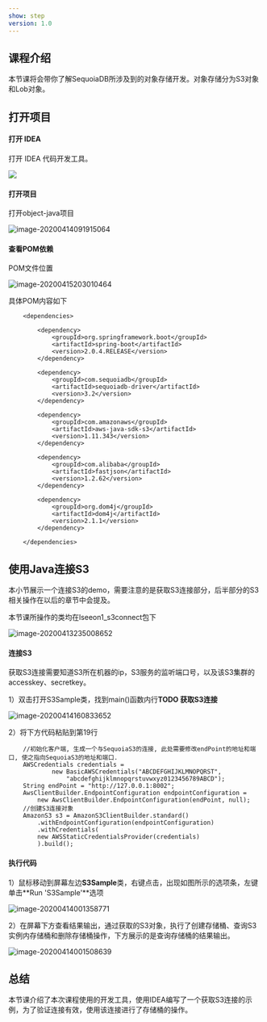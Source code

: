 ```yaml
---
show: step
version: 1.0 
---
```


## 课程介绍

本节课将会带你了解SequoiaDB所涉及到的对象存储开发。对象存储分为S3对象和Lob对象。

## 打开项目

#### 打开 IDEA

打开 IDEA 代码开发工具。

![](https://doc.shiyanlou.com/courses/1736/1207281/06650396616c742995bb63fcf933fac5-0)

#### 打开项目

打开object-java项目

![image-20200414091915064](https://doc.shiyanlou.com/courses/1737/1207281/79e3fad2d27f14cfcbc94eadd646d88d-0)

#### 查看POM依赖

POM文件位置

![image-20200415203010464](https://doc.shiyanlou.com/courses/1737/1207281/a9820e2be11151caf60217df998c3803-0)

具体POM内容如下

```
    <dependencies>

        <dependency>
            <groupId>org.springframework.boot</groupId>
            <artifactId>spring-boot</artifactId>
            <version>2.0.4.RELEASE</version>
        </dependency>

        <dependency>
            <groupId>com.sequoiadb</groupId>
            <artifactId>sequoiadb-driver</artifactId>
            <version>3.2</version>
        </dependency>

        <dependency>
            <groupId>com.amazonaws</groupId>
            <artifactId>aws-java-sdk-s3</artifactId>
            <version>1.11.343</version>
        </dependency>

        <dependency>
            <groupId>com.alibaba</groupId>
            <artifactId>fastjson</artifactId>
            <version>1.2.62</version>
        </dependency>

        <dependency>
            <groupId>org.dom4j</groupId>
            <artifactId>dom4j</artifactId>
            <version>2.1.1</version>
        </dependency>

    </dependencies>
```



## 使用Java连接S3

本小节展示一个连接S3的demo，需要注意的是获取S3连接部分，后半部分的S3相关操作在以后的章节中会提及。

本节课所操作的类均在lseeon1_s3connect包下

![image-20200413235008652](E:\巨杉\s3\新建文件夹\1\1737-1-01.png)

#### 连接S3

获取S3连接需要知道S3所在机器的ip，S3服务的监听端口号，以及该S3集群的accesskey、secretkey。

1）双击打开S3Sample类，找到main()函数内行**TODO 获取S3连接**

![image-20200414160833652](https://doc.shiyanlou.com/courses/1737/1207281/dc40563b95f4b9e9457e14fa87ee2be1-0)

2）将下方代码粘贴到第19行

```
    //初始化客户端, 生成一个与SequoiaS3的连接, 此处需要修改endPoint的地址和端口, 使之指向SequoiaS3的地址和端口.
    AWSCredentials credentials = 
    		new BasicAWSCredentials("ABCDEFGHIJKLMNOPQRST",
    			"abcdefghijklmnopqrstuvwxyz0123456789ABCD");
    String endPoint = "http://127.0.0.1:8002";
    AwsClientBuilder.EndpointConfiguration endpointConfiguration = 
    	new AwsClientBuilder.EndpointConfiguration(endPoint, null);
    //创建S3连接对象
    AmazonS3 s3 = AmazonS3ClientBuilder.standard()
        .withEndpointConfiguration(endpointConfiguration)
        .withCredentials(
        new AWSStaticCredentialsProvider(credentials)
        ).build();
```

#### 执行代码

1）鼠标移动到屏幕左边**S3Sample**类，右键点击，出现如图所示的选项条，左键单击**Run 'S3Sample'**选项

![image-20200414001358771](https://doc.shiyanlou.com/courses/1737/1207281/1f908f0b92b5e9addcf72fe15a990f50-0)

2）在屏幕下方查看结果输出，通过获取的S3对象，执行了创建存储桶、查询S3实例内存储桶和删除存储桶操作，下方展示的是查询存储桶的结果输出。

![image-20200414001508639](https://doc.shiyanlou.com/courses/1737/1207281/92530ae339a64e6d93dc3dbd65ca8f8b-0)

## 总结

本节课介绍了本次课程使用的开发工具，使用IDEA编写了一个获取S3连接的示例，为了验证连接有效，使用该连接进行了存储桶的操作。
